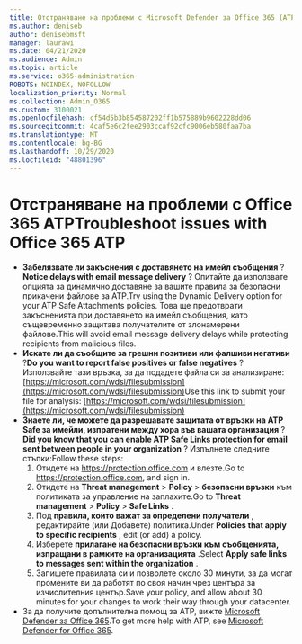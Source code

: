 ```yaml
---
title: Отстраняване на проблеми с Microsoft Defender за Office 365 (ATP)
ms.author: deniseb
author: denisebmsft
manager: laurawi
ms.date: 04/21/2020
ms.audience: Admin
ms.topic: article
ms.service: o365-administration
ROBOTS: NOINDEX, NOFOLLOW
localization_priority: Normal
ms.collection: Admin_O365
ms.custom: 3100021
ms.openlocfilehash: cf54d5b3b854587202ff1b575889b9602228dd06
ms.sourcegitcommit: 4caf5e6c2fee2903ccaf92cfc9006eb580faa7ba
ms.translationtype: MT
ms.contentlocale: bg-BG
ms.lasthandoff: 10/29/2020
ms.locfileid: "48801396"
---
```

# <a name="troubleshoot-issues-with-office-365-atp"></a><span data-ttu-id="fe436-102">Отстраняване на проблеми с Office 365 ATP</span><span class="sxs-lookup"><span data-stu-id="fe436-102">Troubleshoot issues with Office 365 ATP</span></span>

- <span data-ttu-id="fe436-103">**Забелязвате ли закъснения с доставянето на имейл съобщения** ?</span><span class="sxs-lookup"><span data-stu-id="fe436-103">**Notice delays with email message delivery** ?</span></span> <span data-ttu-id="fe436-104">Опитайте да използвате опцията за динамично доставяне за вашите правила за безопасни прикачени файлове за ATP.</span><span class="sxs-lookup"><span data-stu-id="fe436-104">Try using the Dynamic Delivery option for your ATP Safe Attachments policies.</span></span> <span data-ttu-id="fe436-105">Това ще предотврати закъсненията при доставянето на имейл съобщения, като същевременно защитава получателите от злонамерени файлове.</span><span class="sxs-lookup"><span data-stu-id="fe436-105">This will avoid email message delivery delays while protecting recipients from malicious files.</span></span>
- <span data-ttu-id="fe436-106">**Искате ли да съобщите за грешни позитиви или фалшиви негативи** ?</span><span class="sxs-lookup"><span data-stu-id="fe436-106">**Do you want to report false positives or false negatives** ?</span></span> <span data-ttu-id="fe436-107">Използвайте тази връзка, за да подадете файла си за анализиране: [https://microsoft.com/wdsi/filesubmission](https://microsoft.com/wdsi/filesubmission)</span><span class="sxs-lookup"><span data-stu-id="fe436-107">Use this link to submit your file for analysis: [https://microsoft.com/wdsi/filesubmission](https://microsoft.com/wdsi/filesubmission)</span></span>
- <span data-ttu-id="fe436-108">**Знаете ли, че можете да разрешавате защитата от връзки на ATP Safe за имейли, изпратени между хора във вашата организация** ?</span><span class="sxs-lookup"><span data-stu-id="fe436-108">**Did you know that you can enable ATP Safe Links protection for email sent between people in your organization** ?</span></span> <span data-ttu-id="fe436-109">Изпълнете следните стъпки:</span><span class="sxs-lookup"><span data-stu-id="fe436-109">Follow these steps:</span></span>
    1. <span data-ttu-id="fe436-110">Отидете на https://protection.office.com и влезте.</span><span class="sxs-lookup"><span data-stu-id="fe436-110">Go to https://protection.office.com, and sign in.</span></span>
    2. <span data-ttu-id="fe436-111">Отидете на **Threat management**  >  **Policy**  >  **безопасни връзки** към политиката за управление на заплахите.</span><span class="sxs-lookup"><span data-stu-id="fe436-111">Go to **Threat management** > **Policy** > **Safe Links** .</span></span>
    3. <span data-ttu-id="fe436-112">Под **правила, които важат за определени получатели** , редактирайте (или Добавете) политика.</span><span class="sxs-lookup"><span data-stu-id="fe436-112">Under **Policies that apply to specific recipients** , edit (or add) a policy.</span></span>
    4. <span data-ttu-id="fe436-113">Изберете **прилагане на безопасни връзки към съобщенията, изпращани в рамките на организацията** .</span><span class="sxs-lookup"><span data-stu-id="fe436-113">Select **Apply safe links to messages sent within the organization** .</span></span>
    5. <span data-ttu-id="fe436-114">Запишете правилата си и позволете около 30 минути, за да могат промените ви да работят по своя начин чрез центъра за изчислителния център.</span><span class="sxs-lookup"><span data-stu-id="fe436-114">Save your policy, and allow about 30 minutes for your changes to work their way through your datacenter.</span></span>
- <span data-ttu-id="fe436-115">За да получите допълнителна помощ за ATP, вижте [Microsoft Defender за Office 365](https://docs.microsoft.com/microsoft-365/security/office-365-security/office-365-atp).</span><span class="sxs-lookup"><span data-stu-id="fe436-115">To get more help with ATP, see [Microsoft Defender for Office 365](https://docs.microsoft.com/microsoft-365/security/office-365-security/office-365-atp).</span></span>